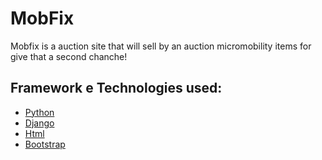 # MobFix
Mobfix is a auction site that will sell by an auction micromobility items for give that a second chanche!


## Framework e Technologies used:
- [Python](https://docs.python.org/3/) 
- [Django](https://docs.djangoproject.com/en/4.1/)
- [Html](https://developer.mozilla.org/en-US/docs/Web/HTML)
- [Bootstrap](https://getbootstrap.com/)
